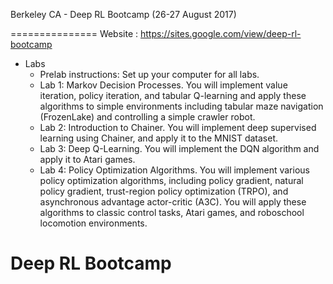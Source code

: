 Berkeley CA - Deep RL Bootcamp
(26-27 August 2017)

===============
Website : https://sites.google.com/view/deep-rl-bootcamp

* Labs
 	* Prelab instructions: Set up your computer for all labs.
 	* Lab 1: Markov Decision Processes. You will implement value iteration, policy iteration, and tabular Q-learning and apply these algorithms to simple environments including tabular maze navigation (FrozenLake) and controlling a simple crawler robot.
 	* Lab 2: Introduction to Chainer. You will implement deep supervised learning using Chainer, and apply it to the MNIST dataset.
 	* Lab 3: Deep Q-Learning. You will implement the DQN algorithm and apply it to Atari games.
 	* Lab 4: Policy Optimization Algorithms. You will implement various policy optimization algorithms, including policy gradient, natural policy gradient, trust-region policy optimization (TRPO), and asynchronous advantage actor-critic (A3C). You will apply these algorithms to classic control tasks, Atari games, and roboschool locomotion environments.
# Deep RL Bootcamp
